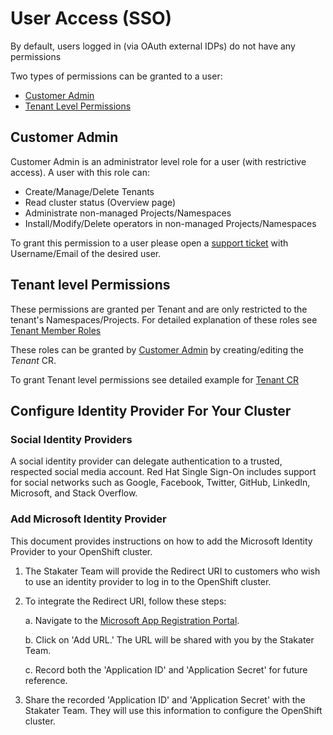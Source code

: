 # User Access (SSO)

By default, users logged in (via OAuth external IDPs) do not have any permissions

Two types of permissions can be granted to a user:

- [Customer Admin](#customer-admin)
- [Tenant Level Permissions](#tenant-level-permissions)

## Customer Admin

Customer Admin is an administrator level role for a user (with restrictive access). A user with this role can:

- Create/Manage/Delete Tenants
- Read cluster status (Overview page)
- Administrate non-managed Projects/Namespaces
- Install/Modify/Delete operators in non-managed Projects/Namespaces

To grant this permission to a user please open a [support ticket](https://support.stakater.com/index.html) with Username/Email of the desired user.

## Tenant level Permissions

These permissions are granted per Tenant and are only restricted to the tenant's Namespaces/Projects. For detailed explanation of these roles see [Tenant Member Roles](https://docs.stakater.com/mto/main/tenant-roles.html)

These roles can be granted by [Customer Admin](#customer-admin) by creating/editing the *Tenant* CR.

To grant Tenant level permissions see detailed example for [Tenant CR](https://docs.stakater.com/mto/main/customresources.html#2-tenant)

## Configure Identity Provider For Your Cluster

### Social Identity Providers

A social identity provider can delegate authentication to a trusted, respected social media account. Red Hat Single Sign-On includes support for social networks such as Google, Facebook, Twitter, GitHub, LinkedIn, Microsoft, and Stack Overflow.

### Add Microsoft Identity Provider

This document provides instructions on how to add the Microsoft Identity Provider to your OpenShift cluster.

1. The Stakater Team will provide the Redirect URI to customers who wish to use an identity provider to log in to the OpenShift cluster.

1. To integrate the Redirect URI, follow these steps:

   a. Navigate to the [Microsoft App Registration Portal](https://account.live.com/developers/applications/create).

   b. Click on 'Add URL.' The URL will be shared with you by the Stakater Team.

   c. Record both the 'Application ID' and 'Application Secret' for future reference.

1. Share the recorded 'Application ID' and 'Application Secret' with the Stakater Team. They will use this information to configure the OpenShift cluster.
